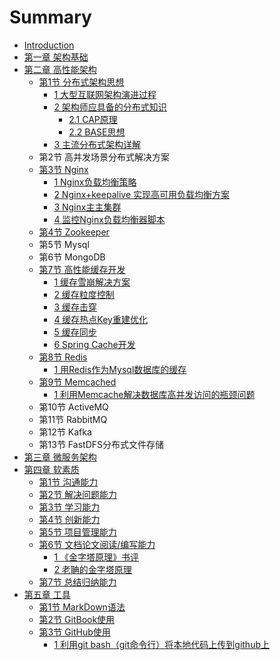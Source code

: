 # Summary

* [Introduction](README.md)
* [第一章 架构基础](./basis/README.md)
* [第二章 高性能架构](./highperformance/README.md)
    * [第1节 分布式架构思想](./highperformance/distributed/README.md)
        * [1 大型互联网架构演进过程](./highperformance/distributed/process/README.md)
        * [2 架构师应具备的分布式知识](./highperformance/distributed/knowledge/README.md)
            * [2.1 CAP原理](./highperformance/distributed/knowledge/CAP.md)
            * [2.2 BASE思想](./highperformance/distributed/knowledge/BASE.md)
        * [3 主流分布式架构详解](./highperformance/distributed/achitecture/README.md)
    * 第2节 高并发场景分布式解决方案
    * [第3节 Nginx](./highperformance/nginx/README.md)
        * [1 Nginx负载均衡策略](./highperformance/nginx/policy.md)
        * [2 Nginx+keepalive 实现高可用负载均衡方案](./highperformance/nginx/keepalive.md)
        * [3 Nginx主主集群](./highperformance/nginx/main-main.md)
        * [4 监控Nginx负载均衡器脚本](./highperformance/nginx/script.md)
    * [第4节 Zookeeper](./highperformance/zookeeper/README.md)
    * 第5节 Mysql
    * 第6节 MongoDB
    * [第7节 高性能缓存开发](./highperformance/cache/README.md)
        * [1 缓存雪崩解决方案](./highperformance/cache/herd.md)
        * [2 缓存粒度控制](./highperformance/cache/granularity.md)
        * [3 缓存击穿](./highperformance/cache/breakdown.md)
        * [4 缓存热点Key重建优化](./highperformance/cache/key.md)
        * [5 缓存同步](./highperformance/cache/SYNC.md)
        * [6 Spring Cache开发](./highperformance/cache/spring.md)
    * [第8节 Redis](./highperformance/redis/README.md)
        * [1 用Redis作为Mysql数据库的缓存](./highperformance/redis/mysql.md)
    * [第9节 Memcached](./highperformance/memcached/README.md)
        * [1 利用Memcache解决数据库高并发访问的瓶颈问题](./highperformance/memcached/database.md)
    * 第10节 ActiveMQ
    * 第11节 RabbitMQ
    * 第12节 Kafka
    * 第13节 FastDFS分布式文件存储
* [第三章 微服务架构](./microservices/README.md)
* [第四章 软素质](./softskills/README.md)
    * [第1节 沟通能力](./softskills/communication/README.md)
    * [第2节 解决问题能力](./softskills/solveproblem/README.md)
    * [第3节 学习能力](./softskills/learn/README.md)
    * [第4节 创新能力](./softskills/innovate/README.md)
    * [第5节 项目管理能力](./softskills/projectmanagement/README.md)
    * [第6节 文档论文阅读/编写能力](./softskills/document/README.md)
        * [1 《金字塔原理》书评](./softskills/document/PyramidPrinciple.md)
        * [2 老聃的金字塔原理](./softskills/document/FengTang.md)
    * [第7节 总结归纳能力](./softskills/summary/README.md)
* [第五章 工具](./tools/README.md)
    * [第1节 MarkDown语法](./tools/markdown/README.md)
    * [第2节 GitBook使用](./tools/gitbook/README.md)
    * [第3节 GitHub使用](./tools/github/README.md)
        * [1 利用git bash（git命令行）将本地代码上传到github上](./tools/github/gitBash.md)

